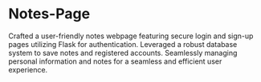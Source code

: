 # Notes-Page
Crafted a user-friendly notes webpage featuring secure login and sign-up pages utilizing Flask for authentication. Leveraged a robust database system to save notes and registered accounts. Seamlessly managing personal information and notes for a seamless and efficient user experience.
